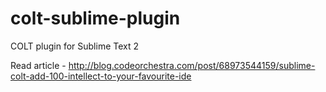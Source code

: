 colt-sublime-plugin
===================

COLT plugin for Sublime Text 2 

Read article - http://blog.codeorchestra.com/post/68973544159/sublime-colt-add-100-intellect-to-your-favourite-ide
